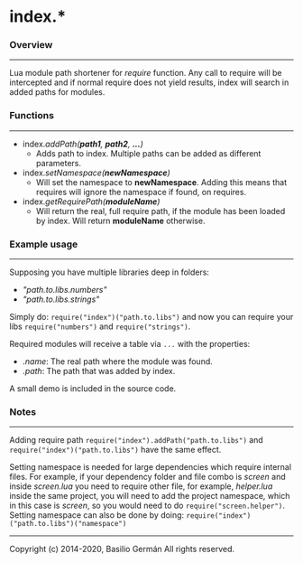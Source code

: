 # index.*### Overview---Lua module path shortener for *require* function. Any call to require will be intercepted and if normal require does not yield results, index will search in added paths for modules. ### Functions---- index.*addPath(**path1**, **path2**, **...**)*    - Adds path to index. Multiple paths can be added as different parameters.- index.*setNamespace(**newNamespace**)*    - Will set the namespace to **newNamespace**. Adding this means that requires will ignore the namespace if found, on requires.- index.*getRequirePath(**moduleName**)*    - Will return the real, full require path, if the module has been loaded by index. Will return **moduleName** otherwise.### Example usage---
Supposing you have multiple libraries deep in folders:- *"path.to.libs.numbers"*- *"path.to.libs.strings"*Simply do: `require("index")("path.to.libs")` and now you can require your libs `require("numbers")` and `require("strings")`.Required modules will receive a table via `...` with the properties:- *.name*: The real path where the module was found.- *.path*: The path that was added by index.A small demo is included in the source code.### Notes---Adding require path `require("index").addPath("path.to.libs")` and `require("index")("path.to.libs")` have the same effect.Setting namespace is needed for large dependencies which require internal files. For example, if your dependency folder and file combo is *screen* and inside *screen.lua* you need to require other file, for example, *helper.lua* inside the same project, you will need to add the project namespace, which in this case is *screen*, so you would need to do `require("screen.helper")`. Setting namespace can also be done by doing: `require("index")("path.to.libs")("namespace")`---Copyright (c) 2014-2020, Basilio GermánAll rights reserved.